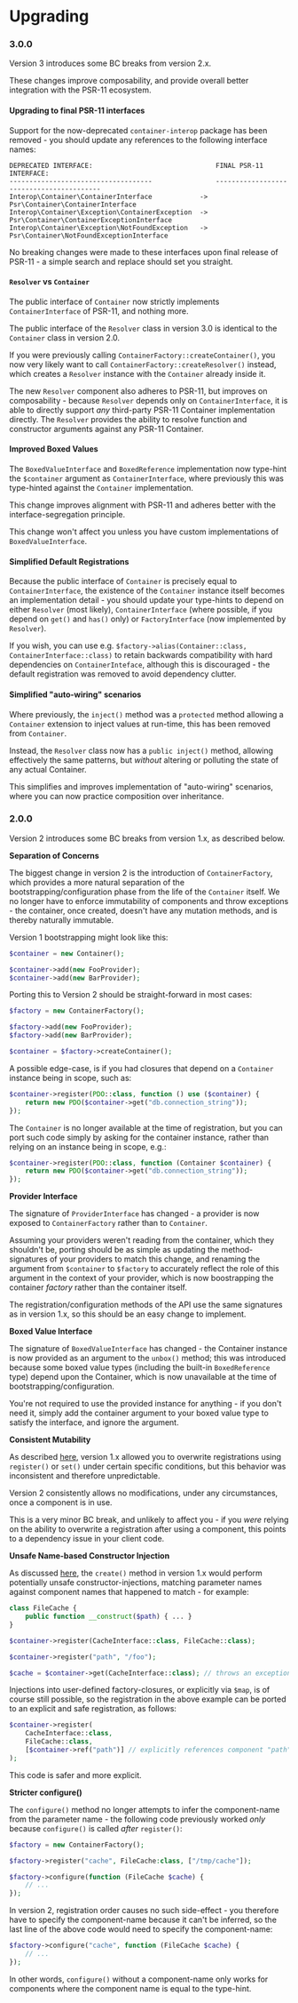 Upgrading
=========

### 3.0.0

Version 3 introduces some BC breaks from version 2.x.

These changes improve composability, and provide overall better integration with the PSR-11 ecosystem.

#### Upgrading to final PSR-11 interfaces

Support for the now-deprecated `container-interop` package has been removed - you should update
any references to the following interface names:

    DEPRECATED INTERFACE:                               FINAL PSR-11 INTERFACE:
    ------------------------------------                -----------------------------------------
    Interop\Container\ContainerInterface            ->  Psr\Container\ContainerInterface
    Interop\Container\Exception\ContainerException  ->  Psr\Container\ContainerExceptionInterface
    Interop\Container\Exception\NotFoundException   ->  Psr\Container\NotFoundExceptionInterface

No breaking changes were made to these interfaces upon final release of PSR-11 - a simple search and
replace should set you straight.

#### `Resolver` vs `Container`

The public interface of `Container` now strictly implements `ContainerInterface` of PSR-11, and nothing more.

The public interface of the `Resolver` class in version 3.0 is identical to the `Container` class
in version 2.0.

If you were previously calling `ContainerFactory::createContainer()`, you now very likely want to
call `ContainerFactory::createResolver()` instead, which creates a `Resolver` instance with the
`Container` already inside it.

The new `Resolver` component also adheres to PSR-11, but improves on composability - because
`Resolver` depends only on `ContainerInterface`, it is able to directly support *any* third-party
PSR-11 Container implementation directly. The `Resolver` provides the ability to resolve function
and constructor arguments against any PSR-11 Container.

#### Improved Boxed Values

The `BoxedValueInterface` and `BoxedReference` implementation now type-hint the `$container` argument
as `ContainerInterface`, where previously this was type-hinted against the `Container` implementation.

This change improves alignment with PSR-11 and adheres better with the interface-segregation principle.

This change won't affect you unless you have custom implementations of `BoxedValueInterface`.

#### Simplified Default Registrations

Because the public interface of `Container` is precisely equal to `ContainerInterface`, the existence
of the `Container` instance itself becomes an implementation detail - you should update your type-hints
to depend on either `Resolver` (most likely), `ContainerInterface` (where possible, if you depend on
`get()` and `has()` only) or `FactoryInterface` (now implemented by `Resolver`).

If you wish, you can use e.g. `$factory->alias(Container::class, ContainerInterface::class)` to retain
backwards compatibility with hard dependencies on `ContainerInteface`, although this is discouraged -
the default registration was removed to avoid dependency clutter.

#### Simplified "auto-wiring" scenarios

Where previously, the `inject()` method was a `protected` method allowing a `Container` extension to
inject values at run-time, this has been removed from `Container`.

Instead, the `Resolver` class now has a `public inject()` method, allowing effectively the same patterns,
but *without* altering or polluting the state of any actual Container.

This simplifies and improves implementation of "auto-wiring" scenarios, where you can now practice
composition over inheritance.

### 2.0.0

Version 2 introduces some BC breaks from version 1.x, as described below.

**Separation of Concerns**

The biggest change in version 2 is the introduction of `ContainerFactory`, which provides a more
natural separation of the bootstrapping/configuration phase from the life of the `Container` itself.
We no longer have to enforce immutability of components and throw exceptions - the container, once
created, doesn't have any mutation methods, and is thereby naturally immutable.

Version 1 bootstrapping might look like this:

```php
$container = new Container();

$container->add(new FooProvider);
$container->add(new BarProvider);
```

Porting this to Version 2 should be straight-forward in most cases:

```php
$factory = new ContainerFactory();

$factory->add(new FooProvider);
$factory->add(new BarProvider);

$container = $factory->createContainer();
```

A possible edge-case, is if you had closures that depend on a `Container` instance being
in scope, such as:

```php
$container->register(PDO::class, function () use ($container) {
    return new PDO($container->get("db.connection_string"));
});
```

The `Container` is no longer available at the time of registration, but you can port such code
simply by asking for the container instance, rather than relying on an instance being in scope, e.g.:

```php
$container->register(PDO::class, function (Container $container) {
    return new PDO($container->get("db.connection_string"));
});
```

**Provider Interface**

The signature of `ProviderInterface` has changed - a provider is now exposed to `ContainerFactory`
rather than to `Container`.

Assuming your providers weren't reading from the container, which they shouldn't be, porting should
be as simple as updating the method-signatures of your providers to match this change, and renaming
the argument from `$container` to `$factory` to accurately reflect the role of this argument in the
context of your provider, which is now boostrapping the container *factory* rather than the container
itself.

The registration/configuration methods of the API use the same signatures as in version 1.x, so this
should be an easy change to implement.

**Boxed Value Interface**

The signature of `BoxedValueInterface` has changed - the Container instance is now provided as an
argument to the `unbox()` method; this was introduced because some boxed value types (including the
built-in `BoxedReference` type) depend upon the Container, which is now unavailable at the time of
bootstrapping/configuration.

You're not required to use the provided instance for anything - if you don't need it, simply add
the container argument to your boxed value type to satisfy the interface, and ignore the argument.

**Consistent Mutability**

As described [here](https://github.com/mindplay-dk/unbox/issues/4), version 1.x allowed you to overwrite
registrations using `register()` or `set()` under certain specific conditions, but this behavior was
inconsistent and therefore unpredictable.

Version 2 consistently allows no modifications, under any circumstances, once a component is in use.

This is a very minor BC break, and unlikely to affect you - if you *were* relying on the ability to
overwrite a registration after using a component, this points to a dependency issue in your client code.

**Unsafe Name-based Constructor Injection**

As discussed [here](https://github.com/mindplay-dk/unbox/issues/5), the `create()` method in version 1.x
would perform potentially unsafe constructor-injections, matching parameter names against component names
that happened to match - for example:

```php
class FileCache {
    public function __construct($path) { ... }
}

$container->register(CacheInterface::class, FileCache::class);

$container->register("path", "/foo");

$cache = $container->get(CacheInterface::class); // throws an exception as of version 2.0 (!)
```

Injections into user-defined factory-closures, or explicitly via `$map`, is of course still possible,
so the registration in the above example can be ported to an explicit and safe registration, as follows:

```php
$container->register(
    CacheInterface::class,
    FileCache::class,
    [$container->ref("path")] // explicitly references component "path"
);
```

This code is safer and more explicit.

**Stricter configure()**

The `configure()` method no longer attempts to infer the component-name from the parameter name - the
following code previously worked *only* because `configure()` is called *after* `register()`:

```php
$factory = new ContainerFactory();

$factory->register("cache", FileCache:class, ["/tmp/cache"]);

$factory->configure(function (FileCache $cache) {
    // ...
});
```

In version 2, registration order causes no such side-effect - you therefore have to specify the
component-name because it can't be inferred, so the last line of the above code would need to
specify the component-name:

```php
$factory->configure("cache", function (FileCache $cache) {
    // ...
});
```

In other words, `configure()` without a component-name only works for components where the
component name is equal to the type-hint.
